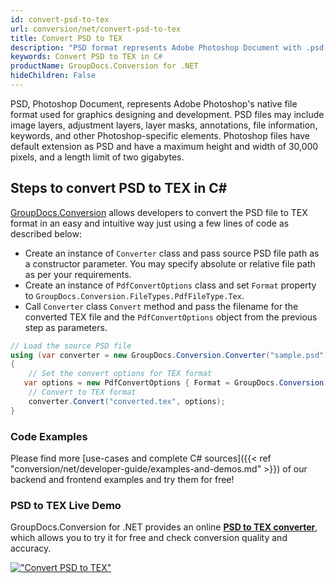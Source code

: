 ```yaml
---
id: convert-psd-to-tex
url: conversion/net/convert-psd-to-tex
title: Convert PSD to TEX
description: "PSD format represents Adobe Photoshop Document with .psd extension. Learn how to convert PSD to TEX file programmatically in C# language using GroupDocs.Conversion for .NET library."
keywords: Convert PSD to TEX in C#
productName: GroupDocs.Conversion for .NET
hideChildren: False
---
```


PSD, Photoshop Document, represents Adobe Photoshop's native file format used for graphics designing and development. PSD files may include image layers, adjustment layers, layer masks, annotations, file information, keywords, and other Photoshop-specific elements. Photoshop files have default extension as PSD and have a maximum height and width of 30,000 pixels, and a length limit of two gigabytes.

## Steps to convert PSD to TEX in C#

[GroupDocs.Conversion](https://products.groupdocs.com/conversion/net) allows developers to convert the PSD file to TEX format in an easy and intuitive way just using a few lines of code as described below:

* Create an instance of `Converter` class and pass source PSD file path as a constructor parameter. You may specify absolute or relative file path as per your requirements. 
* Create an instance of `PdfConvertOptions` class and set `Format` property to `GroupDocs.Conversion.FileTypes.PdfFileType.Tex`.
* Call `Converter` class `Convert` method and pass the filename for the converted TEX file and the `PdfConvertOptions` object from the previous step as parameters.

```csharp
// Load the source PSD file
using (var converter = new GroupDocs.Conversion.Converter("sample.psd"))
{
    // Set the convert options for TEX format
   var options = new PdfConvertOptions { Format = GroupDocs.Conversion.FileTypes.PdfFileType.Tex };
    // Convert to TEX format
    converter.Convert("converted.tex", options);
}
```

### Code Examples

Please find more [use-cases and complete C# sources]({{< ref "conversion/net/developer-guide/examples-and-demos.md" >}}) of our backend and frontend examples and try them for free!

### PSD to TEX Live Demo

GroupDocs.Conversion for .NET provides an online [**PSD to TEX converter**](https://products.groupdocs.app/conversion/psd-to-tex), which allows you to try it for free and check conversion quality and accuracy.

[!["Convert PSD to TEX"](conversion/net/images/convert-to-tex/convert-psd-to-tex.png)](https://products.groupdocs.app/conversion/psd-to-tex)